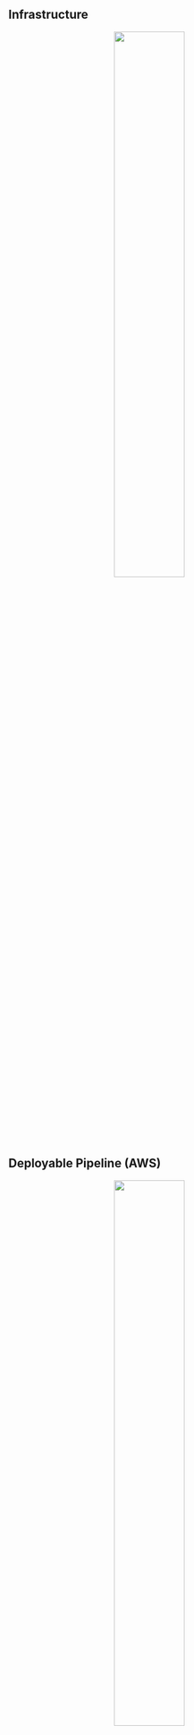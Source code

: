 <h2>
<b>Infrastructure</b></h2>  
<p align="center">
<img  src="https://chrisyou-backup-website.s3.amazonaws.com/assets/Fantasy_Football/FF-AWS-Diagram.png" width="50%"/>
</p>
<br>
<h2>
<b>Deployable Pipeline (AWS)</b>
  </h2>
<p align="center">
<img  src="https://chrisyou-backup-website.s3.amazonaws.com/assets/Fantasy_Football/FF-Pipeline-Frontend-S3.png" width="50%"/>
</p>
